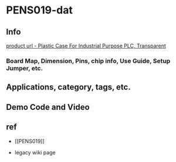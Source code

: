 
# PENS019-dat

## Info

[product url - Plastic Case For Industrial Purpose PLC, Transparent](https://www.electrodragon.com/product/plastic-case-industrial-purpose-plc-transparent/)

### Board Map, Dimension, Pins, chip info, Use Guide, Setup Jumper, etc.

## Applications, category, tags, etc. 

## Demo Code and Video

## ref 

- [[PENS019]] 

- legacy wiki page 

